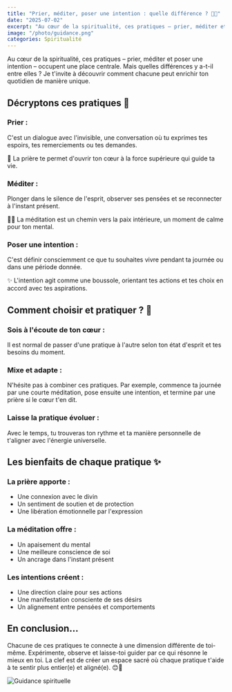 ```yaml
---
title: "Prier, méditer, poser une intention : quelle différence ? 🙏✨"
date: "2025-07-02"
excerpt: "Au cœur de la spiritualité, ces pratiques – prier, méditer et poser une intention – occupent une place centrale. Découvre comment chacune peut enrichir ton quotidien de manière unique."
image: "/photo/guidance.png"
categories: Spiritualité
---
```


Au cœur de la spiritualité, ces pratiques – prier, méditer et poser une intention – occupent une place centrale. Mais quelles différences y a-t-il entre elles ? Je t'invite à découvrir comment chacune peut enrichir ton quotidien de manière unique.

## Décryptons ces pratiques 🌼

### Prier :

C'est un dialogue avec l'invisible, une conversation où tu exprimes tes espoirs, tes remerciements ou tes demandes.

💬 La prière te permet d'ouvrir ton cœur à la force supérieure qui guide ta vie.

### Méditer :

Plonger dans le silence de l'esprit, observer ses pensées et se reconnecter à l'instant présent.

🧘‍♀️ La méditation est un chemin vers la paix intérieure, un moment de calme pour ton mental.

### Poser une intention :

C'est définir consciemment ce que tu souhaites vivre pendant ta journée ou dans une période donnée.

✨ L'intention agit comme une boussole, orientant tes actions et tes choix en accord avec tes aspirations.

## Comment choisir et pratiquer ? 🌟

### Sois à l'écoute de ton cœur :

Il est normal de passer d'une pratique à l'autre selon ton état d'esprit et tes besoins du moment.

### Mixe et adapte :

N'hésite pas à combiner ces pratiques. Par exemple, commence ta journée par une courte méditation, pose ensuite une intention, et termine par une prière si le cœur t'en dit.

### Laisse la pratique évoluer :

Avec le temps, tu trouveras ton rythme et ta manière personnelle de t'aligner avec l'énergie universelle.

## Les bienfaits de chaque pratique ✨

### La prière apporte :

- Une connexion avec le divin
- Un sentiment de soutien et de protection
- Une libération émotionnelle par l'expression

### La méditation offre :

- Un apaisement du mental
- Une meilleure conscience de soi
- Un ancrage dans l'instant présent

### Les intentions créent :

- Une direction claire pour ses actions
- Une manifestation consciente de ses désirs
- Un alignement entre pensées et comportements

## En conclusion…

Chacune de ces pratiques te connecte à une dimension différente de toi-même. Expérimente, observe et laisse-toi guider par ce qui résonne le mieux en toi. La clef est de créer un espace sacré où chaque pratique t'aide à te sentir plus entier(e) et aligné(e). 😊🙏

![Guidance spirituelle](/photo/guidance.png)
